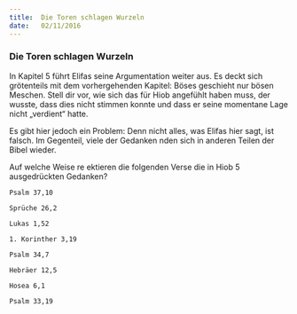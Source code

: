 ```yaml
---
title:  Die Toren schlagen Wurzeln
date:   02/11/2016
---
```


### Die Toren schlagen Wurzeln

In Kapitel 5 führt Elifas seine Argumentation weiter aus. Es deckt sich grötenteils mit dem vorhergehenden Kapitel: Böses geschieht nur bösen Meschen. Stell dir vor, wie sich das für Hiob angefühlt haben muss, der wusste, dass dies nicht stimmen konnte und dass er seine momentane Lage nicht „verdient“ hatte.

Es gibt hier jedoch ein Problem: Denn nicht alles, was Elifas hier sagt, ist falsch. Im Gegenteil, viele der Gedanken  nden sich in anderen Teilen der Bibel wieder.

Auf welche Weise re ektieren die folgenden Verse die in Hiob 5 ausgedrückten Gedanken?

`Psalm 37,10`

`Sprüche 26,2`

`Lukas 1,52`

`1. Korinther 3,19`

`Psalm 34,7`

`Hebräer 12,5`

`Hosea 6,1`

`Psalm 33,19`